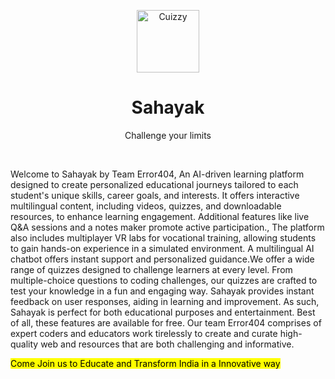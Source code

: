 <p align="center">
   <img alt="Cuizzy" width="100" src="https://cuizzy.s4shibam.com/assets/Logo-270c8115.svg">    
</p>
<div align="center">
    <h1>Sahayak</h1>
    <p>Challenge your limits</p>
</div>


<br />

Welcome to Sahayak by Team Error404, An AI-driven learning platform designed to create personalized educational journeys tailored to each student's unique skills, career goals, and interests. It offers interactive multilingual content, including videos, quizzes, and downloadable resources, to enhance learning engagement. Additional features like live Q&A sessions and a notes maker promote active participation.,
The platform also includes multiplayer VR labs for vocational training, allowing students to gain hands-on experience in a simulated environment. A multilingual AI chatbot offers instant support and personalized guidance.We offer a wide range of quizzes designed to challenge learners at every level. From multiple-choice questions to coding challenges, our quizzes are crafted to test your knowledge in a fun and engaging way. Sahayak provides instant feedback on user responses, aiding in learning and improvement. As such, Sahayak is perfect for both educational purposes and entertainment. Best of all, these features are available for free.
Our team Error404 comprises of expert coders and educators work tirelessly to create and curate high-quality web and resources that are both challenging and informative.

<mark>Come Join us to Educate and Transform India in a Innovative way</mark>

